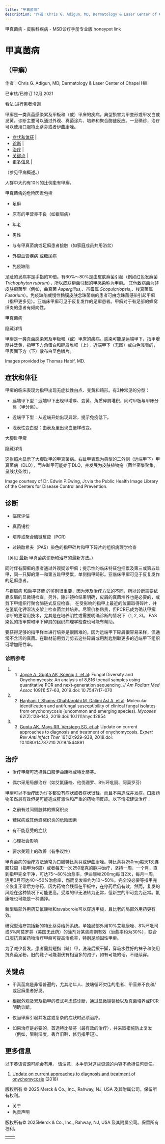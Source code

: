 ```yaml
---
title: "甲真菌病"
description: "作者：Chris G. Adigun, MD, Dermatology & Laser Center of Chapel Hill"
---
```


﻿甲真菌病 \- 皮肤科疾病 \- MSD诊疗手册专业版 honeypot link

# 甲真菌病

## （甲癣）

作者：Chris G. Adigun, MD, Dermatology & Laser Center of Chapel Hill

已审核/已修订 12月 2021

看法 进行患者培训

甲癣是一类真菌感染累及甲板和（或）甲床的疾病。典型损害为甲变形或甲发白或发黄。诊断主要可以通过外观、真菌涂片、培养和聚合酶链反应。一旦确诊，治疗可以使用口服特比萘芬或者伊曲康唑。

- [症状和体征](#症状和体征_v966780_zh) \|
- [诊断](#诊断_v966790_zh) \|
- [治疗](#治疗_v966801_zh) \|
- [关键点](#关键点_v9126555_zh) \|
- [更多信息](#更多信息_v44326358_zh) \|

（参见甲病概述。）

人群中大约有10%的比例患有甲癣。

甲真菌病的危险因素包括

- 足癣

- 原有的甲营养不良（如银屑病）

- 年老

- 男性

- 与有甲真菌病或足癣患者接触（如家庭成员共用浴盆）

- 外周血管疾病 或糖尿病

- 免疫缺陷


足趾的发病率是手指的10倍。有60%～80%是由皮肤癣菌引起（例如红色发癣菌 _Trichophyton rubrum_），所以皮肤癣菌引起的甲感染称为甲癣。 其他致病菌为非皮肤癣菌型（例如，曲真菌 _Aspergillus_,、帚霉属 _Scopulariopsis_,、梭真菌属 _Fusarium_）。免疫缺陷或慢性黏膜皮肤念珠菌病的患者可由念珠菌感染引起甲癣（指甲更多见）。亚临床甲癣可见于反复发作的足癣患者。甲癣对于有足部的蜂窝织炎的患者有倾向性。

甲真菌病



隐藏详情

甲癣是一类真菌感染累及甲板和（或）甲床的疾病。感染可能是远端甲下，指甲增厚并泛黄，指甲下方角蛋白和碎屑堆积（上），近端甲下（无图）或白色浅表的，甲表面下方（下）散布白垩色鳞片。

Images provided by Thomas Habif, MD.

## 症状和体征

甲癣的临床表现为指甲出现无症状性白点、变黄和畸形。有3种常见的分型：

- 远端甲下型：远端甲下出现甲增厚、变黄、角质碎屑堆积，同时甲板与甲床分离（甲分离）。

- 近端甲下型：从近端开始出现异常，提示免疫低下。

- 浅表性变白型：由表及里出现白垩样改变。


大脚趾甲癣



隐藏详情

这张照片显示了大脚趾甲的甲真菌病。右趾甲表现为典型的二外侧（远端甲下）甲真菌病（DLO），而左趾甲可能始于DLO，并发展为皮肤植物瘤（菌丝密集聚集，呈线状条纹）。

Image courtesy of Dr. Edwin P.Ewing, Jr.via the Public Health Image Library of the Centers for Disease Control and Prevention.

## 诊断

- 临床评估

- 真菌镜检

- 培养或聚合酶链反应（PCR）

- 过碘酸希夫（PAS）染色的指甲碎片和甲下碎片的组织病理学检查


（另见 [最新](https://www.ncbi.nlm.nih.gov/pubmed/30411650) 甲真菌病诊断和治疗的最新方法。）

同时伴有脚癣的患者通过外观疑诊甲癣；提示性的临床特征包括累及第三或第五趾甲，同一只脚的第一和第五趾甲受累，单侧指甲畸形。亚临床甲癣可见于反复发作的足癣患者。

与银屑病 和扁平苔藓 的鉴别很重要，因为涉及治疗方法的不同，所以诊断需要依靠皮屑的显微镜检查，另外，除非镜检结果明确，皮屑的真菌培养也是必要的，或剪下甲组织行聚合酶链式反应检查。 在受影响的指甲上最近的位置取得碎片，并在氢氧化钾湿法支架上检查菌丝并培养。尽管价格昂贵，但PCR已成为确认甲癣诊断的更常用技术，尤其是在培养阴性或需要明确诊断的情况下（1, 2, 3)。 PAS染色的指甲剪和甲下碎屑的组织病理学检查也可能有帮助。

要获得足够的指甲样本进行培养是很困难的，因为远端甲下碎屑很容易采样，但通常不含活的真菌。在取材前用剪刀剪去这些碎屑或用刮匙刮取更多的近端甲下组织可增加阳性率。

### 诊断参考

1. 1. [Joyce A, Gupta AK, Koenig L, et al](https://www.ncbi.nlm.nih.gov/pubmed/30964314): Fungal Diversity and Onychomycosis: An analysis of 8,816 toenail samples using quantitative PCR and next-generation sequencing. _J Am Podiatr Med Assoc_ 109(1):57–63, 2019.doi: 10.7547/17-070

2. 2. [Haghani I, Shams-Ghahfarokhi M, Dalimi Asl A, et al](https://www.ncbi.nlm.nih.gov/pubmed/30255665): Molecular identification and antifungal susceptibility of clinical fungal isolates from onychomycosis (uncommon and emerging species). _Mycoses_ 62(2):128–143, 2019.doi: 10.1111/myc.12854

3. 3. [Gupta AK, Mays RR, Versteeg SG, et al](https://www.ncbi.nlm.nih.gov/pubmed/30411650): Update on current approaches to diagnosis and treatment of onychomycosis. _Expert Rev Anti Infect Ther_ 16(12):929–938, 2018.doi: 10.1080/14787210.2018.1544891


## 治疗

- 治疗甲癣可选择性口服伊曲康唑或特比萘芬。

- 偶尔采用局部治疗（如艾氟康唑、他伐硼罗、8％环吡酮、阿莫罗芬）


甲癣可以不治疗因为许多都没有症状或者症状很轻，而且不易造成并发症。口服药物虽然最有效但是可能造成肝毒性和严重的药物间反应。以下情况建议治疗：

- 之前有过同侧肢体的蜂窝织炎

- 糖尿病或其他蜂窝织炎的危险因素

- 有不能忍受的症状

- 心理社会影响

- 要求美观上的改善（有争议性）


甲真菌病的治疗方法通常为口服特比萘芬或伊曲康唑。特比萘芬250mg每天1次连服12周（指甲为6周）或者每天一次250毫克的脉冲治疗，坚持一周，一个月，直到指甲完全干净，可达75～80%治愈率，伊曲康唑200mg每日2次，每月一周，连用3月可达40～50%治愈率，然而复发率约为10～50%。完全没必要等指甲完全恢复正常后方停药，因为药物会残留在甲板中，在停药后仍有效，然而，复发的风险在这种情况下可能更高。受累的甲无法转为正常，但新生的甲可变为正常。氟康唑也可能是一种选择。

新型局部外用药艾氟康唑和tavaborole可以穿透甲板，且比老的局部外用药更有效。

研究型治疗包括新的特比萘芬给药系统。单独局部外用10%艾氟康唑、8%环吡司或5%阿莫罗芬（美国无此药）的涂剂对某些病例有效（治愈率约为30%），联合口服抗真菌药物治疗甲癣可提高治愈率，特别是顽固性甲癣。

为了减少复发，患者需剪短指（趾）甲，洗澡后擦干脚，穿吸水性好的袜子和使用抗真菌足粉。旧的鞋子可能潜伏有相当多的孢子，如有可能的话，不继续穿。

## 关键点

- 甲真菌病是非常普遍的，尤其老年人、肢端循环欠佳的患者、甲营养不良和/或足癣患者好发。

- 根据外观及累及指甲的模式考虑该诊断，通过显微镜镜检以及真菌培养或PCR明确诊断。

- 仅当甲癣引起并发症或复杂的症状时必须治疗。

- 如果治疗是必要的，首选特比萘芬（最有效的治疗），并采取措施防止复发（例如，限制湿度，丢弃旧鞋，修剪指甲短）。


## 更多信息

以下英语资源可能会有用。 请注意，本手册对这些资源的内容不承担任何责任。

1. [Update on current approaches to diagnosis and treatment of onychomycosis](https://www.ncbi.nlm.nih.gov/pubmed/30411650) (2018)




版权所有 © 2025
Merck & Co., Inc., Rahway, NJ, USA 及其附属公司。保留所有权利。

- 关于
- 免责声明

版权所有© 2025Merck & Co., Inc., Rahway, NJ, USA 及其附属公司。保留所有权利。

|     |     |
| --- | --- |
|  |  |